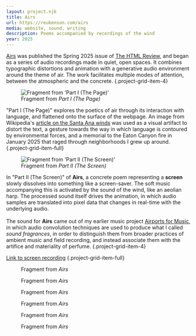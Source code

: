 ```yaml
---
layout: project.njk
title: Airs
url: https://reubenson.com/airs
media: website, sound, writing
description: Poems accompanied by recordings of the wind
year: 2025
---
```


[Airs](https://thehtml.review/04/airs) was published the Spring 2025 issue of [The HTML Review](https://thehtml.review), and began as a series of audio recordings made in quiet, open spaces. It combines typographic distortions and animation with a generative audio environment around the theme of air. The work facilitates multiple modes of attention, between the atmospheric and the concrete.
{.project-grid-item-4}

<!-- These recordings were made in wide, open spaces, and expressed an ambiguous desire for a kind of _airiness_. During this period of my life, I contented myself with the metaphor that, as if after a long winter, I was going around and opening every window I could find. -->

<!-- <figure class="project-grid-item-2">
  <img src="/public/airs-part-1-12.png" alt="Fragment from 'Part I (The Page)'">
  <figcaption>Fragment from Airs</figcaption>
</figure> -->

<figure class="project-grid-item-2">
  <img src="/public/airs-part-1-1.jpg" alt="Fragment from 'Part I (The Page)'">
  <figcaption>Fragment from <em>Part I (The Page)</em></figcaption>
</figure>

<!-- In the summer of 2023, I began to incorporate these recordings into composed pieces, which I titled "[Airports for Music](https://www.ninaprotocol.com/hubs/airportsformusic)". Audio convolution techniques guided the construction of this music, folding the texture of space into sound. In alluding to these pieces as "sound fragrances", I wanted to distinguish them from broader practices of ambient music and field recording, and instead associate them with the artifice and materiality of **perfume**. -->

"Part I (The Page)" explores the poetics of air through its interaction with language, and flattened onto the surface of the webpage. An image from Wikipedia's [article on the Santa Ana winds](https://en.wikipedia.org/wiki/Santa_Ana_winds) was used as a visual artifact to distort the text, a gesture towards the way in which language is contoured by environmental forces, and a memorial to the Eaton Canyon fire in January 2025 that raged through neighborhoods I grew up around.
{.project-grid-item-full}

<figure class="project-grid-item-2">
  <img src="/public/airs-part-2-still.jpg" alt="Fragment from 'Part II (The Screen)'">
  <figcaption>Fragment from <em>Part II (The Screen)</em></figcaption>
</figure>

In "Part II (The Screen)" of **Airs**, a concrete poem representing a **screen** slowly dissolves into something like a screen-saver. The soft music accompanying this is activated by the sound of the wind, like an aeolian harp. The processed sound itself drives the animation, in which audio samples are translated into pixel data that changes in real-time with the underlying audio.
\
\
The sound for **Airs** came out of my earlier music project [Airports for Music](https://www.ninaprotocol.com/hubs/airportsformusic), in which audio convolution techniques are used to produce what I called _sound fragrances_, in order to distinguish them from broader practices of ambient music and field recording, and instead associate them with the artifice and materiality of perfume.
{.project-grid-item-4}

<!-- <figure class="project-grid-item-2">
  <img src="/public/airs-part-1-1.jpg" alt="Fragment from 'Part I (The Page)'">
  <figcaption>Fragment from Airs</figcaption>
</figure> -->

<!-- Additional documentation and points of reference for this project can be found at [https://www.are.na/reuben-son/airs-etc](https://www.are.na/reuben-son/airs-etc), and a recording of a version of Airs developed for a performance at Wordhack can be streamed at https://www.twitch.tv/videos/2410998333. -->
<!-- {.project-grid-item-full} -->

<!-- Add more fullscreen documentation at the end of each project document -->

[Link to screen recording](https://drive.google.com/file/d/1k6mBGcm7154QsxiVcltokaint3sHll99/view?usp=drive_link)
{.project-grid-item-full}


<figure class="project-grid-item-full">
  <img src="/public/airs/airs-a.jpg" alt="">
  <figcaption>Fragment from <em>Airs</em></figcaption>
</figure>

<figure class="project-grid-item-full">
  <img src="/public/airs/airs-b.jpg" alt="">
  <figcaption>Fragment from <em>Airs</em></figcaption>
</figure>

<figure class="project-grid-item-3">
  <img src="/public/airs/airs-c.jpg" alt="">
  <figcaption>Fragment from <em>Airs</em></figcaption>
</figure>

<figure class="project-grid-item-3">
  <img src="/public/airs/airs-d.jpg" alt="">
  <figcaption>Fragment from <em>Airs</em></figcaption>
</figure>

<figure class="project-grid-item-3">
  <img src="/public/airs/airs-e.jpg" alt="">
  <figcaption>Fragment from <em>Airs</em></figcaption>
</figure>

<figure class="project-grid-item-3">
  <img src="/public/airs/airs-f.jpg" alt="">
  <figcaption>Fragment from <em>Airs</em></figcaption>
</figure>

